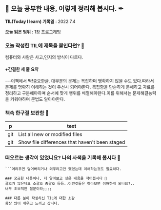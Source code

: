## 📕 오늘 공부한 내용, 이렇게 정리해 봅시다. ✒

**TIL(Today I learn) 기록일** : 2022.7.4

**오늘 읽은 범위** : 1장 프로그래밍

### 오늘 작성한 TIL에 제목을 붙인다면? 📑

컴퓨터와 사람은 사고,인지의 방식이 다르다.

#### +간결한 세 줄 요약

---이책에서 딱!중요한글.
대부분의 문제는 복잡하며 명확하지 않을 수도 있다.따라서 문제를 명확히 이해하는 것이 우선시 되어야한다.
복잡함을 단순하게 분해하고 자료를 정리하고 구분해야하며 순서에 맞게 행위를 배열해야한다.이를 위해서는 문제해결능력을 키워야하며
문법도 알아야한다.

### 책속 한구절 보관함 📖

| p   | text                                           |
| --- | ---------------------------------------------- |
| git | List all new or modified files                 |
| git | Show file differences that haven't been staged |

### 떠오르는 생각이 있었니요? 나의 사색을 기록해 봅시다 💭

````
```어려우면 덮어버리거나 외우려고만 했었는데 이해하는것도 필요하다.

### 궁금한 내용이나, 더 알아보고 싶은 내용을 적어봅시다 🤔
괄호가 많은데요 소괄호 중괄호 등등..이런것들은 하다보면 이해하게 되나요?..
너무 초보적인 질문이라;;;;

### 다른 분이 작성하신 TIL에 대한 소감
항상 많이 배우고 느끼고 갑니다.
````
